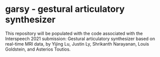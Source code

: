 # garsy - gestural articulatory synthesizer

This repository will be populated with the code associated with the Interspeech 2021 submission: Gestural articulatory synthesizer based on real-time MRI data, by Yijing Lu, Justin Ly, Shrikanth Narayanan, Louis Goldstein, and Asterios Toutios.
